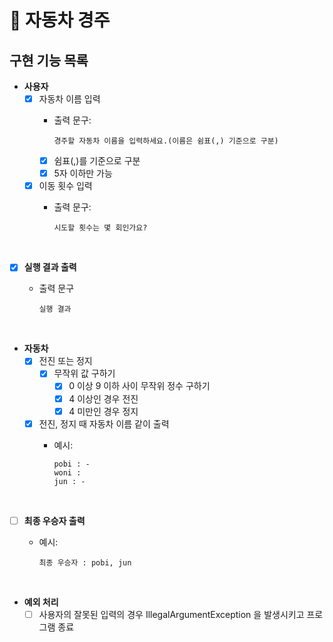# 🚗 자동차 경주

## 구현 기능 목록
- __사용자__
  - [x] 자동차 이름 입력
    - 출력 문구: 
    
          경주할 자동차 이름을 입력하세요.(이름은 쉼표(,) 기준으로 구분)
    
    - [x] 쉼표(,)를 기준으로 구분
    - [x] 5자 이하만 가능
  - [x] 이동 횟수 입력
    - 출력 문구: 
    
          시도할 횟수는 몇 회인가요?

<br>

- [x] __실행 결과 출력__
  - 출력 문구
  
        실행 결과

<br>

- __자동차__
  - [x] 전진 또는 정지
    - [x] 무작위 값 구하기
      - [x] 0 이상 9 이하 사이 무작위 정수 구하기
      - [x] 4 이상인 경우 전진
      - [x] 4 미만인 경우 정지
  - [x] 전진, 정지 때 자동차 이름 같이 출력
    - 예시:
    
          pobi : -
          woni : 
          jun : -

<br>

- [ ] __최종 우승자 출력__
  - 예시: 
  
        최종 우승자 : pobi, jun

<br>

- __예외 처리__
  - [ ] 사용자의 잘못된 입력의 경우 IllegalArgumentException 을 발생시키고 프로그램 종료